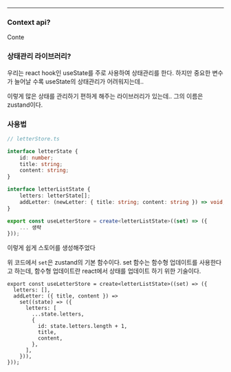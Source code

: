 
---

### Context api?

Conte
### 상태관리 라이브러리?

우리는 react hook인 useState를 주로 사용하여 상태관리를 한다.
하지만 중요한 변수가 늘어날 수록 useState의 상태관리가 어려워지는데..

이렇게 많은 상태를 관리하기 편하게 해주는 라이브러리가 있는데..
그의 이름은 zustand이다.

### 사용법

```ts
// letterStore.ts

interface letterState {
	id: number;
	title: string;
	content: string;
}

interface letterListState {
	letters: letterState[];
	addLetter: (newLetter: { title: string; content: string }) => void;
}

export const useLetterStore = create<letterListState>((set) => ({
	... 생략
}));
```

이렇게 쉽게 스토어를 생성해주었다

위 코드에서 `set`은 zustand의 기본 함수이다. 
set 함수는 함수형 업데이트를 사용한다고 하는데, 함수형 업데이트란 react에서 상태를 업데이트 하기 위한 기술이다.

```tsx
export const useLetterStore = create<letterListState>((set) => ({
  letters: [],
  addLetter: ({ title, content }) =>
    set((state) => ({
      letters: [
        ...state.letters,
        {
          id: state.letters.length + 1,
          title,
          content,
        },
      ],
    })),
}));
```

